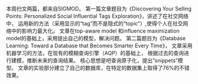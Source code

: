    本周扫文两篇，都来自SIGMOD。
第一篇文章题目为《Discovering Your Selling Points: Personalized Social Influential Tags Exploration》，讲述了在社交网络中，
运用新的方法（采用显示的“tag”而不是隐式的“topic”）,使得个人在社交网络中的影响力最大化。
文章在top-aware model 和influence maximization model的基础上，采用提出自己的模型，解决问题。
    第二篇题目为《Database Learning: Toward a Database that Becomes Smarter Every Time》，
文章采用机器学习的方法，在现有的模糊查询引擎（AQP）的基础上，
根据过去的查询进行建模，推断未来的查询结果。
核心思想是吧查询原子化，提出“snippets”模型。
文章的实验部分建立了自己的数据库，在特定的数据集上取得了76%的不错效果。
